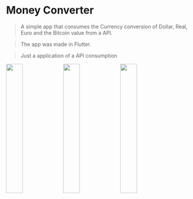 # Money Converter

> A simple app that consumes the Currency conversion of Dollar, Real, Euro and the Bitcoin value from a API. 

> The app was made in Flutter.

> Just a application of a API consumption

<div>
  <image src="images/Main_Screen.jpg" width=30% >
  <image src="images/Main_Example.jpg" width=30% >
  <image src="images/Bitcoin_value.jpg" width=30% >
</div>

